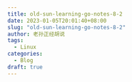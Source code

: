 ```yaml
---
title: old-sun-learning-go-notes-8-2
date: 2023-01-05T20:01:40+08:00
slug: "old-sun-learning-go-notes-8-2"
author: 老孙正经胡说
tags:
  - Linux
categories:
  - Blog
draft: true
---
```


